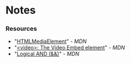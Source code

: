 # Notes

### Resources

- "[HTMLMediaElement](https://developer.mozilla.org/en-US/docs/Web/API/HTMLMediaElement)" - _MDN_
- "[\<video\>: The Video Embed element](https://developer.mozilla.org/en-US/docs/Web/HTML/Element/video)" - _MDN_
- "[Logical AND (&&)](https://developer.mozilla.org/en-US/docs/Web/JavaScript/Reference/Operators/Logical_AND)" - _MDN_
